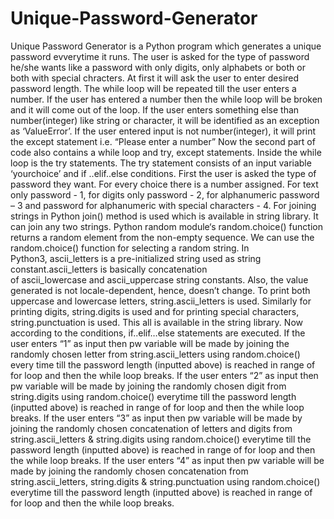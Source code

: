 # Unique-Password-Generator
Unique Password Generator is a Python program which generates a unique password evverytime it runs.
The user is asked for the type of password he/she wants like a password with only digits, only alphabets or both or both with special chracters.
At first it will ask the user to enter desired password length.
The while loop will be repeated till the user enters a number.
If the user has entered a number then the while loop will be broken and it will come out of the loop.
If the user enters something else than number(integer) like string or character, it will be identified as an exception as ‘ValueError’.
If the user entered input is not number(integer), it will print the except statement i.e. “Please enter a number”
Now the second part of code also contains a while loop and try, except statements.
Inside the while loop is the try statements.
The try statement consists of an input variable ‘yourchoice’ and if ..elif..else conditions.
First the user is asked the type of password they want. For every choice there is a number assigned. For text only password - 1, for digits only password - 2, for alphanumeric password – 3 and password for alphanumeric with special characters - 4.
For joining strings in Python join() method is used which is available in string library. It can join any two strings.
Python random module‘s random.choice() function returns a random element from the non-empty sequence. We can use the random.choice() function for selecting a random string.
In Python3, ascii_letters is a pre-initialized string used as string constant.ascii_letters is basically concatenation of ascii_lowercase and ascii_uppercase string constants. Also, the value generated is not locale-dependent, hence, doesn’t change.
To print both uppercase and lowercase letters, string.ascii_letters is used.
Similarly for printing digits, string.digits is used and for printing special characters, string.punctuation is used. This all is available in the string library.
Now according to the conditions, if..elif…else statements are executed.
If the user enters “1” as input then pw variable will be made by joining the randomly chosen letter from string.ascii_letters using random.choice() every time till the password length (inputted above) is reached in range of for loop and then the while loop breaks.
If the user enters “2” as input then pw variable will be made by joining the randomly chosen digit from string.digits using random.choice() everytime till the password length (inputted above) is reached in range of for loop and then the while loop breaks.
If the user enters “3” as input then pw variable will be made by joining the randomly chosen concatenation of letters and digits from string.ascii_letters & string.digits using random.choice() everytime till the password length (inputted above) is reached in range of for loop and then the while loop breaks.
If the user enters “4” as input then pw variable will be made by joining the randomly chosen concatenation from string.ascii_letters, string.digits & string.punctuation using random.choice() everytime till the password length (inputted above) is reached in range of for loop and then the while loop breaks.
